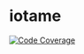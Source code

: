 # iotame
[![Code Coverage](https://img.shields.io/codecov/c/github/iotame/iotame?style=flat-square)](https://codecov.io/gh/iotame/iotame)
